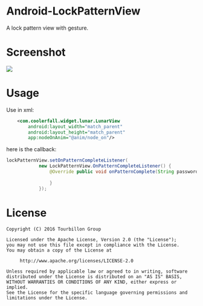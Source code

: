 # Android-LockPatternView

A lock pattern view with gesture.

Screenshot
==========
![](https://raw.githubusercontent.com/Tourbillon/Android-LockPatternView/master/lock-pattern.gif)

Usage
=====
Use in xml:

```xml
	<com.coolerfall.widget.lunar.LunarView
		android:layout_width="match_parent"
		android:layout_height="match_parent"
		app:nodeOnAnim="@anim/node_on"/>
```

here is the callback:
```java
lockPatternView.setOnPatternCompleteListener(
			new LockPatternView.OnPatternCompleteListener() {
				@Override public void onPatternComplete(String password) {
				
				}
			});
```

License
=======

    Copyright (C) 2016 Tourbillon Group

    Licensed under the Apache License, Version 2.0 (the "License");
    you may not use this file except in compliance with the License.
    You may obtain a copy of the License at

         http://www.apache.org/licenses/LICENSE-2.0

    Unless required by applicable law or agreed to in writing, software
    distributed under the License is distributed on an "AS IS" BASIS,
    WITHOUT WARRANTIES OR CONDITIONS OF ANY KIND, either express or implied.
    See the License for the specific language governing permissions and
    limitations under the License.